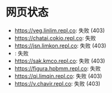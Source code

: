 # 网页状态
- https://veg.linlim.repl.co: 失败 (403)
- https://chatai.cokio.repl.co: 失败
- https://jsn.limkon.repl.co: 失败 (403)
- : 失败
- https://sak.kmco.repl.co: 失败 (403)
- https://figura.hpbmm.repl.co: 失败
- https://qi.limqin.repl.co: 失败 (403)
- https://v.chavir.repl.co: 失败 (403)

